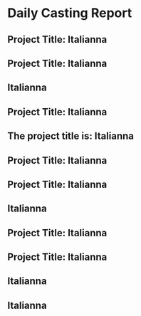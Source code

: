 # Daily Casting Report

## Project Title: Italianna

## Project Title: Italianna

## Italianna

## Project Title: Italianna

## The project title is: Italianna

## Project Title: Italianna

## Project Title: Italianna

## Italianna

## Project Title: Italianna

## Project Title: Italianna

## Italianna

## Italianna

